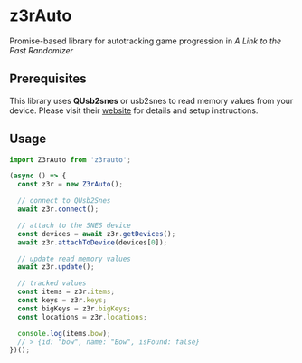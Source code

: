 # z3rAuto

Promise-based library for autotracking game progression in _A Link to the Past Randomizer_

## Prerequisites

This library uses **QUsb2snes** or usb2snes to read memory values from your device. Please visit their [website](http://usb2snes.com/) for details and setup instructions.

## Usage

```js
import Z3rAuto from 'z3rauto';

(async () => {
  const z3r = new Z3rAuto();

  // connect to QUsb2Snes
  await z3r.connect();

  // attach to the SNES device
  const devices = await z3r.getDevices();
  await z3r.attachToDevice(devices[0]);

  // update read memory values
  await z3r.update();

  // tracked values
  const items = z3r.items;
  const keys = z3r.keys;
  const bigKeys = z3r.bigKeys;
  const locations = z3r.locations;

  console.log(items.bow);
  // > {id: "bow", name: "Bow", isFound: false}
})();
```
